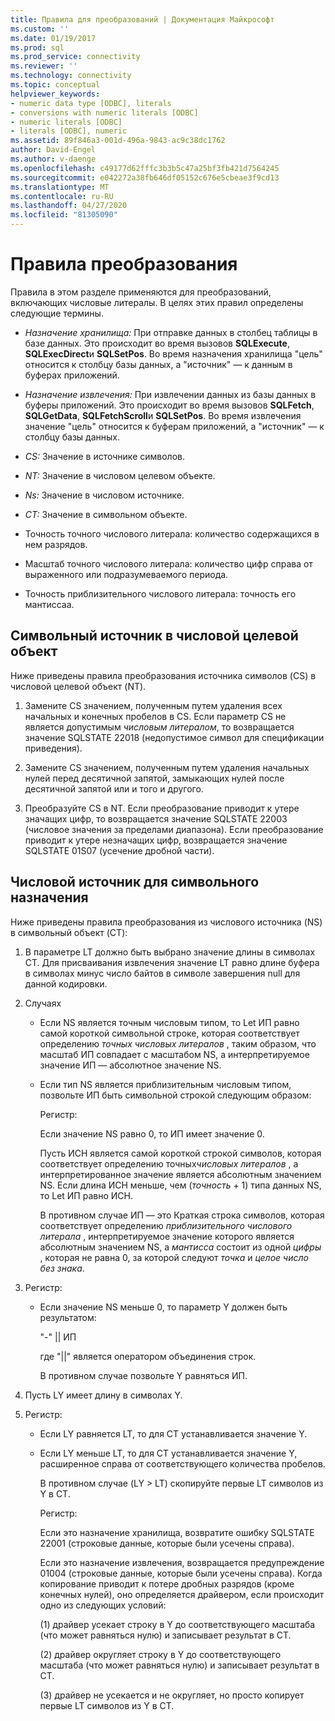 ```yaml
---
title: Правила для преобразований | Документация Майкрософт
ms.custom: ''
ms.date: 01/19/2017
ms.prod: sql
ms.prod_service: connectivity
ms.reviewer: ''
ms.technology: connectivity
ms.topic: conceptual
helpviewer_keywords:
- numeric data type [ODBC], literals
- conversions with numeric literals [ODBC]
- numeric literals [ODBC]
- literals [ODBC], numeric
ms.assetid: 89f846a3-001d-496a-9843-ac9c38dc1762
author: David-Engel
ms.author: v-daenge
ms.openlocfilehash: c49177d62fffc3b3b5c47a25bf3fb421d7564245
ms.sourcegitcommit: e042272a38fb646df05152c676e5cbeae3f9cd13
ms.translationtype: MT
ms.contentlocale: ru-RU
ms.lasthandoff: 04/27/2020
ms.locfileid: "81305090"
---
```

# <a name="rules-for-conversions"></a>Правила преобразования
Правила в этом разделе применяются для преобразований, включающих числовые литералы. В целях этих правил определены следующие термины.  
  
-   *Назначение хранилища:* При отправке данных в столбец таблицы в базе данных. Это происходит во время вызовов **SQLExecute**, **SQLExecDirect**и **SQLSetPos**. Во время назначения хранилища "цель" относится к столбцу базы данных, а "источник" — к данным в буферах приложений.  
  
-   *Назначение извлечения:* При извлечении данных из базы данных в буферы приложений. Это происходит во время вызовов **SQLFetch**, **SQLGetData**, **SQLFetchScroll**и **SQLSetPos**. Во время извлечения значение "цель" относится к буферам приложений, а "источник" — к столбцу базы данных.  
  
-   *CS:* Значение в источнике символов.  
  
-   *NT:* Значение в числовом целевом объекте.  
  
-   *Ns:* Значение в числовом источнике.  
  
-   *CT:* Значение в символьном объекте.  
  
-   Точность точного числового литерала: количество содержащихся в нем разрядов.  
  
-   Масштаб точного числового литерала: количество цифр справа от выраженного или подразумеваемого периода.  
  
-   Точность приблизительного числового литерала: точность его мантиссаа.  
  
## <a name="character-source-to-numeric-target"></a>Символьный источник в числовой целевой объект  
 Ниже приведены правила преобразования источника символов (CS) в числовой целевой объект (NT).  
  
1.  Замените CS значением, полученным путем удаления всех начальных и конечных пробелов в CS. Если параметр CS не является допустимым *числовым литералом*, то возвращается значение SQLSTATE 22018 (недопустимое символ для спецификации приведения).  
  
2.  Замените CS значением, полученным путем удаления начальных нулей перед десятичной запятой, замыкающих нулей после десятичной запятой или и того и другого.  
  
3.  Преобразуйте CS в NT. Если преобразование приводит к утере значащих цифр, то возвращается значение SQLSTATE 22003 (числовое значения за пределами диапазона). Если преобразование приводит к утере незначащих цифр, возвращается значение SQLSTATE 01S07 (усечение дробной части).  
  
## <a name="numeric-source-to-character-target"></a>Числовой источник для символьного назначения  
 Ниже приведены правила преобразования из числового источника (NS) в символьный объект (CT):  
  
1.  В параметре LT должно быть выбрано значение длины в символах CT. Для присваивания извлечения значение LT равно длине буфера в символах минус число байтов в символе завершения null для данной кодировки.  
  
2.  Случаях  
  
    -   Если NS является точным числовым типом, то Let ИП равно самой короткой символьной строке, которая соответствует определению *точных числовых литералов* , таким образом, что масштаб ИП совпадает с масштабом NS, а интерпретируемое значение ИП — абсолютное значение NS.  
  
    -   Если тип NS является приблизительным числовым типом, позвольте ИП быть символьной строкой следующим образом:  
  
         Регистр:  
  
         Если значение NS равно 0, то ИП имеет значение 0.  
  
         Пусть ИСН является самой короткой строкой символов, которая соответствует определению точных*числовых литералов* , а интерпретированное значение является абсолютным значением NS. Если длина ИСН меньше, чем (*точность* + 1) типа данных NS, то Let ИП равно ИСН.  
  
         В противном случае ИП — это Краткая строка символов, которая соответствует определению *приблизительного числового литерала* , интерпретируемое значение которого является абсолютным значением NS, а *мантисса* состоит из одной *цифры* , которая не равна 0, за которой следуют *точка* и *целое число без знака*.  
  
3.  Регистр:  
  
    -   Если значение NS меньше 0, то параметр Y должен быть результатом:  
  
         "-"  &#124;&#124; ИП  
  
         где "&#124;&#124;" является оператором объединения строк.  
  
         В противном случае позвольте Y равняться ИП.  
  
4.  Пусть LY имеет длину в символах Y.  
  
5.  Регистр:  
  
    -   Если LY равняется LT, то для CT устанавливается значение Y.  
  
    -   Если LY меньше LT, то для CT устанавливается значение Y, расширенное справа от соответствующего количества пробелов.  
  
         В противном случае (LY > LT) скопируйте первые LT символов из Y в CT.  
  
         Регистр:  
  
         Если это назначение хранилища, возвратите ошибку SQLSTATE 22001 (строковые данные, которые были усечены справа).  
  
         Если это назначение извлечения, возвращается предупреждение 01004 (строковые данные, которые были усечены справа). Когда копирование приводит к потере дробных разрядов (кроме конечных нулей), оно определяется драйвером, если происходит одно из следующих условий:  
  
         (1) драйвер усекает строку в Y до соответствующего масштаба (что может равняться нулю) и записывает результат в CT.  
  
         (2) драйвер округляет строку в Y до соответствующего масштаба (что может равняться нулю) и записывает результат в CT.  
  
         (3) драйвер не усекается и не округляет, но просто копирует первые LT символов из Y в CT.
